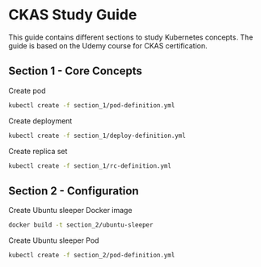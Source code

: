 # CKAS Study Guide
This guide contains different sections to study Kubernetes concepts. The guide is based on the Udemy course for CKAS certification.

## Section 1 - Core Concepts
Create pod
```bash
kubectl create -f section_1/pod-definition.yml
```

Create deployment
```bash
kubectl create -f section_1/deploy-definition.yml
```

Create replica set
```bash
kubectl create -f section_1/rc-definition.yml
```

## Section 2 - Configuration
Create Ubuntu sleeper Docker image
```bash
docker build -t section_2/ubuntu-sleeper
```

Create Ubuntu sleeper Pod
```bash
kubectl create -f section_2/pod-definition.yml
```